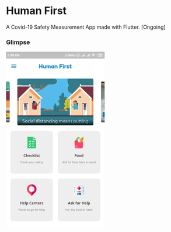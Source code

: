 # Human First

A Covid-19 Safety Measurement App made with Flutter. [Ongoing]

### Glimpse

![Homepage](/SS/1.png)



